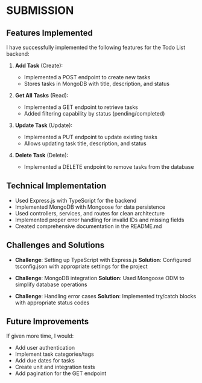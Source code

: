 # SUBMISSION

## Features Implemented

I have successfully implemented the following features for the Todo List backend:

1. **Add Task** (Create):
   - Implemented a POST endpoint to create new tasks
   - Stores tasks in MongoDB with title, description, and status

2. **Get All Tasks** (Read):
   - Implemented a GET endpoint to retrieve tasks
   - Added filtering capability by status (pending/completed)

3. **Update Task** (Update):
   - Implemented a PUT endpoint to update existing tasks
   - Allows updating task title, description, and status

4. **Delete Task** (Delete):
   - Implemented a DELETE endpoint to remove tasks from the database

## Technical Implementation

- Used Express.js with TypeScript for the backend
- Implemented MongoDB with Mongoose for data persistence
- Used controllers, services, and routes for clean architecture
- Implemented proper error handling for invalid IDs and missing fields
- Created comprehensive documentation in the README.md

## Challenges and Solutions

- **Challenge**: Setting up TypeScript with Express.js
  **Solution**: Configured tsconfig.json with appropriate settings for the project

- **Challenge**: MongoDB integration
  **Solution**: Used Mongoose ODM to simplify database operations

- **Challenge**: Handling error cases
  **Solution**: Implemented try/catch blocks with appropriate status codes

## Future Improvements

If given more time, I would:

- Add user authentication
- Implement task categories/tags
- Add due dates for tasks
- Create unit and integration tests
- Add pagination for the GET endpoint
